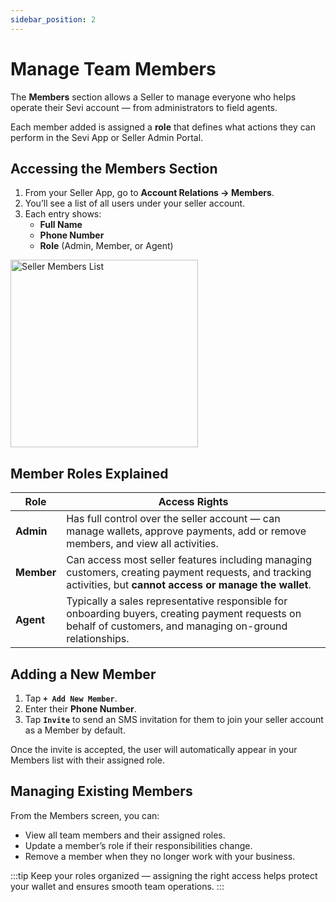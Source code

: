 ```yaml
---
sidebar_position: 2
---
```


# Manage Team Members

The **Members** section allows a Seller to manage everyone who helps operate their Sevi account — from administrators to field agents.  

Each member added is assigned a **role** that defines what actions they can perform in the Sevi App or Seller Admin Portal.  


## Accessing the Members Section
1. From your Seller App, go to **Account Relations → Members**.  
2. You’ll see a list of all users under your seller account.  
3. Each entry shows:  
   - **Full Name**  
   - **Phone Number**  
   - **Role** (Admin, Member, or Agent)

<img src="/seller/011.png" alt="Seller Members List" width="300"/>


## Member Roles Explained
| **Role** | **Access Rights** |
|-----------|------------------|
| **Admin** | Has full control over the seller account — can manage wallets, approve payments, add or remove members, and view all activities. |
| **Member** | Can access most seller features including managing customers, creating payment requests, and tracking activities, but **cannot access or manage the wallet**. |
| **Agent** | Typically a sales representative responsible for onboarding buyers, creating payment requests on behalf of customers, and managing on-ground relationships. |


## Adding a New Member
1. Tap **`+ Add New Member`**.  
2. Enter their **Phone Number**.  
4. Tap **`Invite`** to send an SMS invitation for them to join your seller account as a Member by default.


Once the invite is accepted, the user will automatically appear in your Members list with their assigned role.  


## Managing Existing Members
From the Members screen, you can:
- View all team members and their assigned roles.  
- Update a member’s role if their responsibilities change.  
- Remove a member when they no longer work with your business.  


:::tip
Keep your roles organized — assigning the right access helps protect your wallet and ensures smooth team operations.
:::

